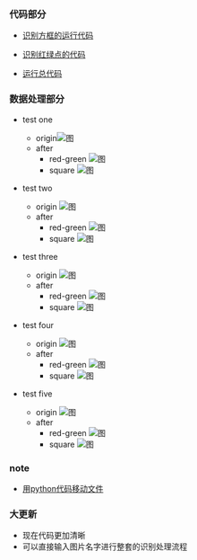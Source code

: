 ### 代码部分

- [识别方框的运行代码](src/square_detect.py)

- [识别红绿点的代码](src/red_green_detect.py)

- [运行总代码](src/总代码.py)



### 数据处理部分

- test one
  - origin![图](src/1.jpg) 
  - after
     - red-green
      ![图](out/1/color.jpg)
     - square
     ![图](out/1/square.jpg)


- test two
  - origin
  ![图](src/2.jpg) 
  - after
     - red-green
    ![图](out/2/color.jpg)
     - square
    ![图](out/2/square.jpg)


- test three
  - origin
  ![图](src/3.jpg) 
  - after
     - red-green
     ![图](out/3/color.jpg)
     - square
     ![图](out/3/square.jpg)

- test four
  - origin
  ![图](src/4.jpg) 
  - after
     - red-green
     ![图](out/4/color.jpg)
     - square
     ![图](out/4/square.jpg)

- test five
  - origin
  ![图](src/5.jpg) 
  - after
     - red-green
     ![图](out/5/color.jpg)
     - square
     ![图](out/5/square.jpg)

### note
- [用python代码移动文件](note.py)

### 大更新
- 现在代码更加清晰
- 可以直接输入图片名字进行整套的识别处理流程